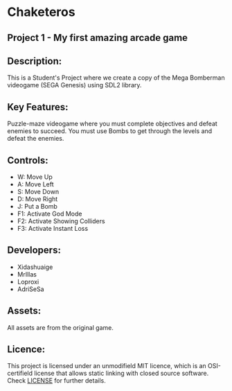 # Chaketeros
## Project 1 - My first amazing arcade game

## Description:
This is a Student's Project where we create a copy of the Mega Bomberman videogame (SEGA Genesis) using SDL2 library. 

## Key Features:
Puzzle-maze videogame where you must complete objectives and defeat enemies to succeed.
You must use Bombs to get through the levels and defeat the enemies.

## Controls:
* W: Move Up
* A: Move Left
* S: Move Down
* D: Move Right
* J: Put a Bomb 
* F1: Activate God Mode 
* F2: Activate Showing Colliders 
* F3: Activate Instant Loss

## Developers:
* Xidashuaige 
* MrIllas 
* Loproxi 
* AdriSeSa 

## Assets:
All assets are from the original game.

## Licence:
This project is licensed under an unmodifield MIT licence, which is an OSI-certifield license that allows static linking with closed source software. Check [LICENSE](LICENSE) for further details.
